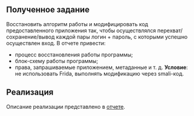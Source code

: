 ## Полученное задание

Восстановить алгоритм работы и модифицировать код предоставленного приложения так, чтобы осуществлялся перехват/сохранение/вывод каждой пары логин + пароль, с которыми успешно осуществлен вход.
В отчете привести:
* процесс восстановления работы программы;
* блок-схему работы программы;
* права, запрашиваемые приложением, метаданные и т. д.
**Условие**: не использовать Frida, выполнять модификацию через smali-код.

## Реализация

Описание реализации представлено в [отчете](отчет.pdf).
